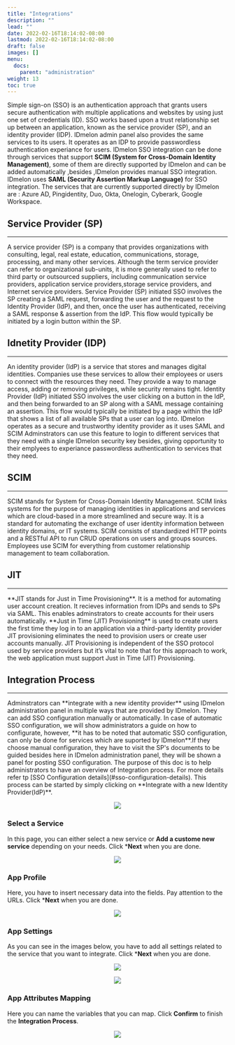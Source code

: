 ```yaml
---
title: "Integrations"
description: ""
lead: ""
date: 2022-02-16T18:14:02-08:00
lastmod: 2022-02-16T18:14:02-08:00
draft: false
images: []
menu:
  docs:
    parent: "administration"
weight: 13
toc: true
---
```


Simple sign-on (SSO) is an authentication approach that grants users secure authentication with multiple applications and websites by using just one set of credentials (ID).
SSO works based upon a trust relationship set up between an application, known as the service provider (SP), and an identity provider (IDP). IDmelon admin panel also
provides the same services to its users. It operates as an IDP to provide passwordless authentication experiance for users. IDmelon SSO integration can be done through
services that support **SCIM (System for Cross-Domain Identity Management)**, some of them are directly supported by IDmelon and can be added automatically ,besides ,IDmelon
provides manual SSO integration. IDmelon uses **SAML (Security Assertion Markup Language)** for SSO integration. The services that are currently supported directly by
IDmelon are : Azure AD, Pingidentity, Duo, Okta, Onelogin, Cyberark, Google Workspace.

## Service Provider (SP)

<hr class="hr-line">
A service provider (SP) is a company that provides organizations with consulting, legal, real estate, education, communications, storage, processing, and many other
services. Although the term service provider can refer to organizational sub-units, it is more generally used to refer to third party or outsourced suppliers, including
communication service providers, application service providers,storage service providers, and Internet service providers. Service Provider (SP) initiated SSO involves the SP
creating a SAML request, forwarding the user and the request to the Identity Provider (IdP), and then, once the user has authenticated, receiving a SAML response & assertion
from the IdP. This flow would typically be initiated by a login button within the SP.

## Idnetity Provider (IDP)

<hr class="hr-line">
An identity provider (IdP) is a service that stores and manages digital identities. Companies use these services to allow their employees or users to connect with the
resources they need. They provide a way to manage access, adding or removing privileges, while security remains tight. Identity Provider (IdP) initiated SSO involves the
user clicking on a button in the IdP, and then being forwarded to an SP along with a SAML message containing an assertion. This flow would typically be initiated by a page
within the IdP that shows a list of all available SPs that a user can log into. IDmelon operates as a secure and trustworthy identity provider as it uses SAML and SCIM
Adminstrators can use this feature to login to different services that they need with a single IDmelon security key besides, giving opportunity to their emplyees to
experiance passwordless authentication to services that they need.

## SCIM

<hr class="hr-line">
SCIM stands for System for Cross-Domain Identity Management. SCIM links systems for the purpose of managing identities in applications and services which are cloud-based in
a more streamlined and secure way. It is a standard for automating the exchange of user identity information between identity domains, or IT systems. SCIM consists of
standardized HTTP points and a RESTful API to run CRUD operations on users and groups sources. Employees use SCIM for everything from customer relationship management to
team collaboration.

## JIT

<hr class="hr-line">
**JIT stands for Just in Time Provisioning**. It is a method for automating user account creation. It recieves information from IDPs and sends to SPs via SAML. This enables
adminstrators to create accounts for their users automatically. **Just in Time (JIT) Provisioning** is used to create users the first time they log in to an application via
a third-party identity provider JIT provisioning eliminates the need to provision users or create user accounts manually. JIT Provisioning is independent of the SSO protocol
used by service providers but it’s vital to note that for this approach to work, the web application must support Just in Time (JIT) Provisioning.

## Integration Process

<hr class="hr-line">
Adminstrators can **integrate with a new identity provider** using IDmelon administration panel in multiple ways that are provided by IDmelon. They can add SSO configuration
manually or automatically. In case of automatic SSO configuration, we will show administrators a guide on how to configurate, however, **it has to be noted that automatic
SSO configuration, can only be done for services which are suported by IDmelon**.If they choose manual configuration, they have to visit the SP's documents to be guided
besides here in IDmelon administration panel, they will be shown a panel for posting SSO
configuration.
The purpose of this doc is to help administrators to have an overview of Integration process. For more details refer tp [SSO Configuration details](#sso-configuration-details).
This process can be started by simply clicking on **Integrate with a new Identity Provider(IdP)**.

<p align="center">
    <img src="/images/vendor/Panel/admin_integration_1.png" class="doc-img-frame">
</p>

### Select a Service

In this page, you can either select a new service or **Add a custome new service** depending on your needs.
Click ***Next** when you are done.

<p align="center">
    <img src="/images/vendor/Panel/admin_integration_2.png" class="doc-img-frame">
</p>

### App Profile

Here, you have to insert necessary data into the fields. Pay attention to the URLs.
Click ***Next** when you are done.

<p align="center">
    <img src="/images/vendor/Panel/admin_integration_3.png" class="doc-img-frame">
</p>

### App Settings

As you can see in the images below, you have to add all settings related to the service that you want to integrate.
Click ***Next** when you are done.

<p align="center">
    <img src="/images/vendor/Panel/admin_integration_4.png" class="doc-img-frame">
</p>

<p align="center">
    <img src="/images/vendor/Panel/admin_integration_5.png" class="doc-img-frame">
</p>

### App Attributes Mapping

Here you can name the variables that you can map.
Click **Confirm** to finish the **Integration Process**.

<p align="center">
    <img src="/images/vendor/Panel/admin_integration_6.png" class="doc-img-frame">
</p>
